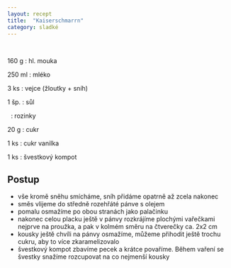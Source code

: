 ```yaml
---
layout: recept
title:  "Kaiserschmarrn"
category: sladké
---
```


<br>

<div class="ingredience" markdown="1">

160 g
: hl. mouka

250 ml
: mléko

3 ks
: vejce (žloutky + sníh)

1 šp.
: sůl

&nbsp;
: rozinky

20 g
: cukr

1 ks
: cukr vanilka

1 ks
: švestkový kompot

</div>

## Postup

<div class="postup" markdown="1">  

- vše kromě sněhu smícháme, sníh přidáme opatrně až zcela nakonec
- směs vlijeme do středně rozehřáté pánve s olejem
- pomalu osmažíme po obou stranách jako palačinku
- nakonec celou placku ještě v pánvy rozkrájíme plochými vařečkami nejprve na proužka, a pak v kolmém směru na čtverečky ca. 2x2 cm
- kousky ještě chvíli na pánvy osmažíme, můžeme přihodit ještě trochu cukru, aby to více zkaramelizovalo
- švestkový kompot zbavíme pecek a krátce povaříme. Během vaření se švestky snažíme rozcupovat na co nejmenší kousky
     
</div>
